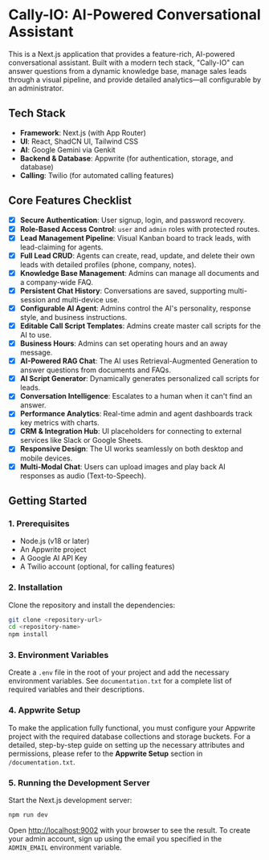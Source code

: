 # Cally-IO: AI-Powered Conversational Assistant

This is a Next.js application that provides a feature-rich, AI-powered conversational assistant. Built with a modern tech stack, "Cally-IO" can answer questions from a dynamic knowledge base, manage sales leads through a visual pipeline, and provide detailed analytics—all configurable by an administrator.

## Tech Stack

- **Framework**: Next.js (with App Router)
- **UI**: React, ShadCN UI, Tailwind CSS
- **AI**: Google Gemini via Genkit
- **Backend & Database**: Appwrite (for authentication, storage, and database)
- **Calling**: Twilio (for automated calling features)

## Core Features Checklist

- [x] **Secure Authentication**: User signup, login, and password recovery.
- [x] **Role-Based Access Control**: `user` and `admin` roles with protected routes.
- [x] **Lead Management Pipeline**: Visual Kanban board to track leads, with lead-claiming for agents.
- [x] **Full Lead CRUD**: Agents can create, read, update, and delete their own leads with detailed profiles (phone, company, notes).
- [x] **Knowledge Base Management**: Admins can manage all documents and a company-wide FAQ.
- [x] **Persistent Chat History**: Conversations are saved, supporting multi-session and multi-device use.
- [x] **Configurable AI Agent**: Admins control the AI's personality, response style, and business instructions.
- [x] **Editable Call Script Templates**: Admins create master call scripts for the AI to use.
- [x] **Business Hours**: Admins can set operating hours and an away message.
- [x] **AI-Powered RAG Chat**: The AI uses Retrieval-Augmented Generation to answer questions from documents and FAQs.
- [x] **AI Script Generator**: Dynamically generates personalized call scripts for leads.
- [x] **Conversation Intelligence**: Escalates to a human when it can't find an answer.
- [x] **Performance Analytics**: Real-time admin and agent dashboards track key metrics with charts.
- [x] **CRM & Integration Hub**: UI placeholders for connecting to external services like Slack or Google Sheets.
- [x] **Responsive Design**: The UI works seamlessly on both desktop and mobile devices.
- [x] **Multi-Modal Chat**: Users can upload images and play back AI responses as audio (Text-to-Speech).

## Getting Started

### 1. Prerequisites

- Node.js (v18 or later)
- An Appwrite project
- A Google AI API Key
- A Twilio account (optional, for calling features)

### 2. Installation

Clone the repository and install the dependencies:

```bash
git clone <repository-url>
cd <repository-name>
npm install
```

### 3. Environment Variables

Create a `.env` file in the root of your project and add the necessary environment variables. See `documentation.txt` for a complete list of required variables and their descriptions.

### 4. Appwrite Setup

To make the application fully functional, you must configure your Appwrite project with the required database collections and storage buckets. For a detailed, step-by-step guide on setting up the necessary attributes and permissions, please refer to the **Appwrite Setup** section in `/documentation.txt`.

### 5. Running the Development Server

Start the Next.js development server:

```bash
npm run dev
```

Open [http://localhost:9002](http://localhost:9002) with your browser to see the result. To create your admin account, sign up using the email you specified in the `ADMIN_EMAIL` environment variable.
